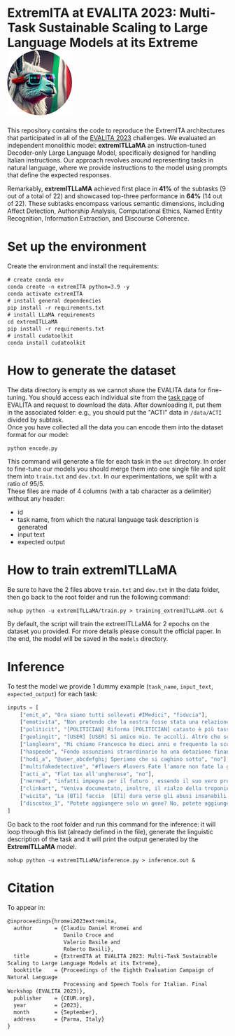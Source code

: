 
# ExtremITA at EVALITA 2023: Multi-Task Sustainable Scaling to Large Language Models at its Extreme ![logo](./docs/logo.png)

This repository contains the code to reproduce the ExtremITA architectures that participated in all of the [EVALITA 2023](https://www.evalita.it/campaigns/evalita-2023/) challenges. We evaluated an independent monolithic model: **extremITLLaMA** an instruction-tuned Decoder-only Large Language Model, specifically designed for handling Italian instructions. Our approach revolves around representing tasks in natural language, where we provide instructions to the model using prompts that define the expected responses.

Remarkably, **extremITLLaMA** achieved first place in **41%** of the subtasks (9 out of a total of 22) and showcased top-three performance in **64%** (14 out of 22). These subtasks encompass various semantic dimensions, including Affect Detection, Authorship Analysis, Computational Ethics, Named Entity Recognition, Information Extraction, and Discourse Coherence.


# Set up the environment

Create the environment and install the requirements:

```
# create conda env
conda create -n extremITA python=3.9 -y
conda activate extremITA
# install general dependencies
pip install -r requirements.txt
# install LLaMA requirements
cd extremITLLaMA
pip install -r requirements.txt
# install cudatoolkit
conda install cudatoolkit
```

# How to generate the dataset

The data directory is empty as we cannot share the EVALITA data for fine-tuning. You should access each individual site from the [task page](https://www.evalita.it/campaigns/evalita-2023/tasks/) of EVALITA and request to download the data. After downloading it, put them in the associated folder: e.g., you should put the "ACTI" data in `/data/ACTI` divided by subtask.  
Once you have collected all the data you can encode them into the dataset format for our model:

```
python encode.py
```

This command will generate a file for each task in the `out` directory. In order to fine-tune our models you should merge them into one single file and split them into `train.txt` and `dev.txt`. In our experimentations, we split with a ratio of 95/5.  
These files are made of 4 columns (with a tab character as a delimiter) without any header:
- id
- task name, from which the natural language task description is generated
- input text
- expected output


# How to train extremITLLaMA

Be sure to have the 2 files above `train.txt` and `dev.txt` in the data folder, then go back to the root folder and run the following command:

```
nohup python -u extremITLLaMA/train.py > training_extremITLLaMA.out &
```

By default, the script will train the extremITLLaMA for 2 epochs on the dataset you provided. For more details please consult the official paper. In the end, the model will be saved in the `models` directory.


# Inference

To test the model we provide 1 dummy example (`task_name`, `input_text`, `expected_output`) for each task:

```python
inputs = [
    ["emit_a", "Ora siamo tutti sollevati #IMedici", "fiducia"],
    ["emotivita", "Non pretendo che la nostra fosse stata una relazione perfetta, solo meravigliosa.", "4.0 4.0 3.3"],
    ["politicit", "[POLITICIAN] Riforma [POLITICIAN] catasto è più tasse sulla casa per tutti. Evitiamo gli alibi delle case “fantasma” da accatastare e [POLITICIAN] quelle in centro a valore [POLITICIAN] periferia perché si possono sistemare già con [POLITICIAN] normativa ATTUALE! @politician @politician @user @politician @politician State penalizzando un settore che è trainante [POLITICIAN] PIL ed è sempre cresciuto dal dopoguerra ad oggi! stai sereno informati almeno sui lavori parlamentari: è il Governo che ha minacciato [POLITICIAN] dimettersi se non si approvava [POLITICIAN] riforma [POLITICIAN] catasto, giusto perché è solo una mappatura! Solo chi non ha Onesta intellettuale non vede MAGGIORI TASSE PER TUTTI! cioè stiamo penalizzando l’unico settore che dal dopoguerra ad oggi ha visto non solo una crescita continua ma essere trainante [POLITICIAN] PIL italiano…brillanti davvero brillanti!", "uomo destra destra"],
    ["geolingit", "[USER] [USER] Si amico mio. Te accolli. Altro che sette. Saranno minimo na ventina a esse boni.", "[regione] Lazio [geo] 41.89 12.54"],
    ["langlearn", "Mi chiamo Francesco ho dieci anni e frequento la scuola Sant’Agata e sto in 1 a.Sono alto circa centoquaranta centimetri. Ho capelli neri, orecchie un po a sventola ciglie lunghe, sopracciglia corte, viso ovale, un po ciccione e dei occhi neri. Quando mi arrabbio lancio tutto per aria e se proprio mi arrabbio faccio la mia casa “sottosopra” cosa che accade raramente. Io di solito mi vesto con i jeans e una camicia. [SEP] Ciao io sono Francesca vi devo raccontare un fatto strano, ora ve lo racconto. Ero a Anzio con i miei amici naturalmente c’era anche l’amico che odiavo perché a mia mamma era simpatico. Un giorno eravamo andati al mare e stavamo nuotando, a un certo punto viene un onda gigante anzi tre, perché lontano stava passando una crociera che stava andando a Ponza.", "sì"],
    ["haspeede", "Fondo assunzioni straordinarie ha una dotazione finanziaria rilevante #leggedibilancio", "no"],
    ["hodi_a", "@user_abcdefghij Speriamo che si caghino sotto", "no"],
    ["multifakedetective", "#flowers #lovers Fate l'amore non fate la guerra. Marc Chagall, 'Il mazzo di fiori degli amanti', 1926. #art #painting #marcchagall #NoWars https://t.co/XahcLle4SK", "probabilmente vero"],
    ["acti_a", "Flat tax all'ungherese", "no"],
    ["nermud", "infatti impegna per il futuro , essendo il suo vero proposito quello di stabilire chi delle persone ora lì presenti appartiene alla Venezia Giulia e chi no.", "[LOC] Venezia Giulia"],
    ["clinkart", "Veniva documentato, inoltre, il rialzo della troponina TnT-hs (289;", "[BREL] 289 [SEP] troponina [EREL]"],
    ["wicita", "La [BT1] faccia  [ET1] dura verso gli abusi insanabili , che questo « lifting » al condono si picca di mostrare , ha infatti dei precedenti tali da far nascere qualche diffidenza . [SEP] Si potrebbe leggere tanto dinamismo , volontà ed attivismo in questo film , ma ci sono le [BT2] facce  [ET2] , queste non mentono , anzi smascherano ogni ipocrisia .", "sì"],
    ["discotex_1", "Potete aggiungere solo un gene? No, potete aggiungere addirittura intere vie metaboliche. Tutto questo è possibile grazie a due brillantissime genetiste. [SEP] Vorrei rassicurarvi, la maggior parte degli scienziati non vuole fare esseri umani geneticamente modificati.", "no"]
]
```

Go back to the root folder and run this command for the inference: it will loop through this list (already defined in the file), generate the linguistic description of the task and it will print the output generated by the **ExtremITLLaMA** model.

```
nohup python -u extremITLLaMA/inference.py > inference.out &
```


# Citation
To appear in:
```
@inproceedings{hromei2023extremita,
  author       = {Claudiu Daniel Hromei and
                  Danilo Croce and
                  Valerio Basile and
                  Roberto Basili},
  title        = {ExtremITA at EVALITA 2023: Multi-Task Sustainable Scaling to Large Language Models at its Extreme},
  booktitle    = {Proceedings of the Eighth Evaluation Campaign of Natural Language
                  Processing and Speech Tools for Italian. Final Workshop (EVALITA 2023)},
  publisher    = {CEUR.org},
  year         = {2023},
  month        = {September},
  address      = {Parma, Italy}
}
```
